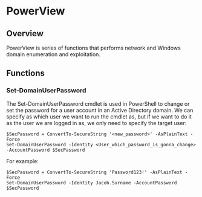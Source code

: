# PowerView

## Overview

PowerView is series of functions that performs network and Windows domain enumeration and exploitation.

## Functions

### Set-DomainUserPassword

The Set-DomainUserPassword cmdlet is used in PowerShell to change or set the password for a user account in an Active Directory domain.
We can specify as which user we want to run the cmdlet as, but if we want to do it as the user we are logged in as, we only need to specify the target user:

    $SecPassword = ConvertTo-SecureString '<new_password>' -AsPlainText -Force
    Set-DomainUserPassword -Identity <User_which_password_is_gonna_change> -AccountPassword $SecPassword

For example:

    $SecPassword = ConvertTo-SecureString 'Password123!' -AsPlainText -Force
    Set-DomainUserPassword -Identity Jacob.Surname -AccountPassword $SecPassword
